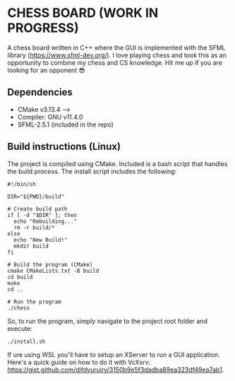 # CHESS BOARD (WORK IN PROGRESS)
A chess board written in C++ where the GUI is implemented with the SFML library (https://www.sfml-dev.org/). I love playing chess and took this as an opportunity to combine my chess and CS knowledge. Hit me up if you are looking for an opponent :sunglasses:	

## Dependencies
- CMake v3.13.4 --> 
- Compiler: GNU v11.4.0
- SFML-2.5.1 (included in the repo)

## Build instructions (Linux)
The project is compiled using CMake. Included is a bash script that handles the build process. The install script includes the following:

```{bash}
#!/bin/sh

DIR="${PWD}/build"

# Create build path
if [ -d "$DIR" ]; then
  echo "Rebuilding..."
  rm -r build/*
else
  echo "New Build!"
  mkdir build
fi

# Build the program (CMake)
cmake CMakeLists.txt -B build
cd build
make
cd ..

# Run the program
./chess
```

So, to run the program, simply navigate to the project root folder and execute:
```
./install.sh
```
If ure using WSL you'll have to setup an XServer to run a GUI application. Here's a quick guide on how to do it with VcXsrv: https://gist.github.com/djfdyuruiry/3150b9e5f3dadba89ea323df49ea7ab1.

